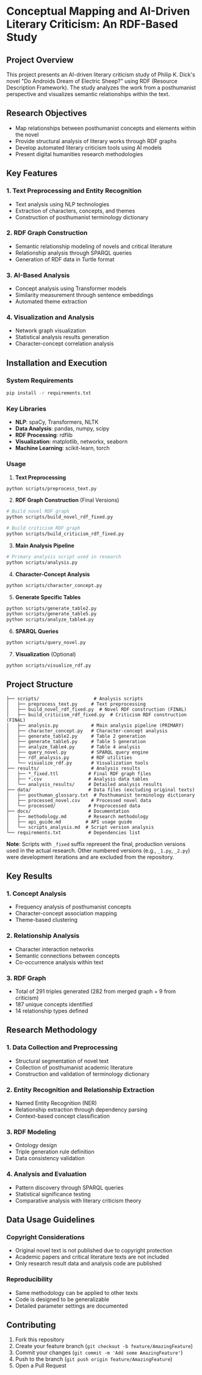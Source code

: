 # Conceptual Mapping and AI-Driven Literary Criticism: An RDF-Based Study

## Project Overview

This project presents an AI-driven literary criticism study of Philip K. Dick's novel "Do Androids Dream of Electric Sheep?" using RDF (Resource Description Framework). The study analyzes the work from a posthumanist perspective and visualizes semantic relationships within the text.

## Research Objectives

- Map relationships between posthumanist concepts and elements within the novel
- Provide structural analysis of literary works through RDF graphs
- Develop automated literary criticism tools using AI models
- Present digital humanities research methodologies

## Key Features

### 1. Text Preprocessing and Entity Recognition
- Text analysis using NLP technologies
- Extraction of characters, concepts, and themes
- Construction of posthumanist terminology dictionary

### 2. RDF Graph Construction
- Semantic relationship modeling of novels and critical literature
- Relationship analysis through SPARQL queries
- Generation of RDF data in Turtle format

### 3. AI-Based Analysis
- Concept analysis using Transformer models
- Similarity measurement through sentence embeddings
- Automated theme extraction

### 4. Visualization and Analysis
- Network graph visualization
- Statistical analysis results generation
- Character-concept correlation analysis

## Installation and Execution

### System Requirements
```bash
pip install -r requirements.txt
```

### Key Libraries
- **NLP**: spaCy, Transformers, NLTK
- **Data Analysis**: pandas, numpy, scipy
- **RDF Processing**: rdflib
- **Visualization**: matplotlib, networkx, seaborn
- **Machine Learning**: scikit-learn, torch

### Usage

1. **Text Preprocessing**
```bash
python scripts/preprocess_text.py
```

2. **RDF Graph Construction** (Final Versions)
```bash
# Build novel RDF graph
python scripts/build_novel_rdf_fixed.py

# Build criticism RDF graph  
python scripts/build_criticism_rdf_fixed.py
```

3. **Main Analysis Pipeline**
```bash
# Primary analysis script used in research
python scripts/analysis.py
```

4. **Character-Concept Analysis**
```bash
python scripts/character_concept.py
```

5. **Generate Specific Tables**
```bash
python scripts/generate_table2.py
python scripts/generate_table5.py
python scripts/analyze_table4.py
```

6. **SPARQL Queries**
```bash
python scripts/query_novel.py
```

7. **Visualization** (Optional)
```bash
python scripts/visualize_rdf.py
```

## Project Structure

```
├── scripts/                    # Analysis scripts
│   ├── preprocess_text.py     # Text preprocessing
│   ├── build_novel_rdf_fixed.py  # Novel RDF construction (FINAL)
│   ├── build_criticism_rdf_fixed.py  # Criticism RDF construction (FINAL)
│   ├── analysis.py            # Main analysis pipeline (PRIMARY)
│   ├── character_concept.py   # Character-concept analysis
│   ├── generate_table2.py     # Table 2 generation
│   ├── generate_table5.py     # Table 5 generation
│   ├── analyze_table4.py      # Table 4 analysis
│   ├── query_novel.py         # SPARQL query engine
│   ├── rdf_analysis.py        # RDF utilities
│   └── visualize_rdf.py       # Visualization tools
├── results/                   # Analysis results
│   ├── *_fixed.ttl           # Final RDF graph files
│   ├── *.csv                 # Analysis data tables
│   └── analysis_results/     # Detailed analysis results
├── data/                     # Data files (excluding original texts)
│   ├── posthuman_glossary.txt  # Posthumanist terminology dictionary
│   ├── processed_novel.csv    # Processed novel data
│   └── processed/            # Preprocessed data
├── docs/                     # Documentation
│   ├── methodology.md        # Research methodology
│   ├── api_guide.md         # API usage guide
│   └── scripts_analysis.md  # Script version analysis
└── requirements.txt          # Dependencies list
```

**Note**: Scripts with `_fixed` suffix represent the final, production versions used in the actual research. Other numbered versions (e.g., `_1.py`, `_2.py`) were development iterations and are excluded from the repository.

## Key Results

### 1. Concept Analysis
- Frequency analysis of posthumanist concepts
- Character-concept association mapping
- Theme-based clustering

### 2. Relationship Analysis
- Character interaction networks
- Semantic connections between concepts
- Co-occurrence analysis within text

### 3. RDF Graph
- Total of 291 triples generated (282 from merged graph + 9 from criticism)
- 187 unique concepts identified
- 14 relationship types defined

## Research Methodology

### 1. Data Collection and Preprocessing
- Structural segmentation of novel text
- Collection of posthumanist academic literature
- Construction and validation of terminology dictionary

### 2. Entity Recognition and Relationship Extraction
- Named Entity Recognition (NER)
- Relationship extraction through dependency parsing
- Context-based concept classification

### 3. RDF Modeling
- Ontology design
- Triple generation rule definition
- Data consistency validation

### 4. Analysis and Evaluation
- Pattern discovery through SPARQL queries
- Statistical significance testing
- Comparative analysis with literary criticism theory

## Data Usage Guidelines

### Copyright Considerations
- Original novel text is not published due to copyright protection
- Academic papers and critical literature texts are not included
- Only research result data and analysis code are published

### Reproducibility
- Same methodology can be applied to other texts
- Code is designed to be generalizable
- Detailed parameter settings are documented

## Contributing

1. Fork this repository
2. Create your feature branch (`git checkout -b feature/AmazingFeature`)
3. Commit your changes (`git commit -m 'Add some AmazingFeature'`)
4. Push to the branch (`git push origin feature/AmazingFeature`)
5. Open a Pull Request


